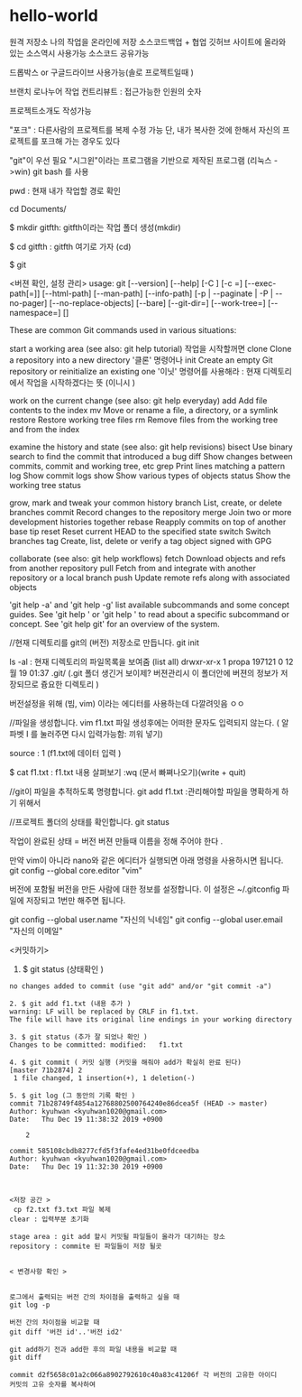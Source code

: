 # hello-world

원격 저장소 
나의 작업을 온라인에 저장 
소스코드백업 + 협업 
깃허브 사이트에 올라와 있는 소스역시 사용가능 
소스코드 공유가능 

드롭박스 or 구글드라이브 사용가능(솔로 프로젝트일때 )

브랜치 로나누어 작업
컨트리뷰트 : 접근가능한 인원의 숫자 

프로젝트소개도 작성가능 

"포크" : 다른사람의 프로젝트를 복제 수정 가능 단, 내가 복사한 것에 한해서 
자신의 프로젝트를 포크해 가는 경우도 있다

"git"이 우선 필요 
"시그윈"이라는 프로그램을 기반으로 제작된 프로그램 (리눅스 ->win)
git bash 를 사용 


pwd : 현재 내가 작업할 경로 확인

cd Documents/

$ mkdir gitfth: gitfth이라는 작업 폴더 생성(mkdir)

$ cd gitfth : gitfth 여기로 가자 (cd)

$ git

<버젼 확인, 설정 관리>
usage: git [--version] [--help] [-C <path>] [-c <name>=<value>]
           [--exec-path[=<path>]] [--html-path] [--man-path] [--info-path]
           [-p | --paginate | -P | --no-pager] [--no-replace-objects] [--bare]
           [--git-dir=<path>] [--work-tree=<path>] [--namespace=<name>]
           <command> [<args>]

These are common Git commands used in various situations:

start a working area (see also: git help tutorial) 작업을 시작할꺼면 
   clone     Clone a repository into a new directory '클론' 명령어나 
   init      Create an empty Git repository or reinitialize an existing one '이닛' 명령어를 사용해라
   : 현재 디렉토리에서 작업을 시작하겠다는 뜻 (이니시 )

work on the current change (see also: git help everyday)
   add       Add file contents to the index
   mv        Move or rename a file, a directory, or a symlink
   restore   Restore working tree files
   rm        Remove files from the working tree and from the index

examine the history and state (see also: git help revisions)
   bisect    Use binary search to find the commit that introduced a bug
   diff      Show changes between commits, commit and working tree, etc
   grep      Print lines matching a pattern
   log       Show commit logs
   show      Show various types of objects
   status    Show the working tree status

grow, mark and tweak your common history
   branch    List, create, or delete branches
   commit    Record changes to the repository
   merge     Join two or more development histories together
   rebase    Reapply commits on top of another base tip
   reset     Reset current HEAD to the specified state
   switch    Switch branches
   tag       Create, list, delete or verify a tag object signed with GPG

collaborate (see also: git help workflows)
   fetch     Download objects and refs from another repository
   pull      Fetch from and integrate with another repository or a local branch
   push      Update remote refs along with associated objects

'git help -a' and 'git help -g' list available subcommands and some
concept guides. See 'git help <command>' or 'git help <concept>'
to read about a specific subcommand or concept.
See 'git help git' for an overview of the system.

//현재 디렉토리를 git의 (버전) 저장소로 만듭니다. 
git init


ls -al : 현재 디렉토리의 파일목록을 보여줌 (list all)
drwxr-xr-x 1 propa 197121 0 12월 19 01:37 .git/ (.git 폴더 생긴거 보이제? 버젼관리시 이 폴더안에 버젼의 정보가 저장되므로 즁요한 디렉토리 )

버전설정을 위해 (빔, vim) 이라는 에디터를 사용하는데 다깔려잇음 ㅇㅇ 

//파일을 생성합니다. 
vim f1.txt
파일 생성후에는 어떠한 문자도 입력되지 않는다. ( 알파벳 I 를 눌러주면 다시 입력가능함: 끼워 넣기)

source : 1 (f1.txt에 데이터 입력 )

$  cat f1.txt : f1.txt 내용 살펴보기 
:wq (문서 빠쪄나오기)(write + quit)


//git이 파일을 추적하도록 명령합니다. 
git add f1.txt :관리해야할 파일을 명확하게 하기 위해서 

//프로젝트 폴더의 상태를 확인합니다. 
git status

작업이 완료된 상태  = 버전 
버젼 만들때 이름을 정해 주어야 한다 .

만약 vim이 아니라 nano와 같은 에디터가 실행되면 아래 명령을 사용하시면 됩니다.
git config --global core.editor "vim"  

버전에 포함될 버전을 만든 사람에 대한 정보를 설정합니다. 이 설정은 ~/.gitconfig 파일에 저장되고 1번만 해주면 됩니다.

git config --global user.name "자신의 닉네임"
git config --global user.email "자신의 이메일"

<커밋하기>
1. $ git status (상태확인 )
~~~ modified:   f1.txt
no changes added to commit (use "git add" and/or "git commit -a")

2. $ git add f1.txt (내용 추가 )
warning: LF will be replaced by CRLF in f1.txt.
The file will have its original line endings in your working directory

3. $ git status (추가 잘 되었나 확인 )
Changes to be committed: modified:   f1.txt

4. $ git commit ( 커밋 실행 (커밋을 해줘야 add가 확실히 완료 된다)
[master 71b2874] 2
 1 file changed, 1 insertion(+), 1 deletion(-)

5. $ git log (그 동안의 기록 확인 )
commit 71b28749f4854a12768802500764240e86dcea5f (HEAD -> master)
Author: kyuhwan <kyuhwan1020@gmail.com>
Date:   Thu Dec 19 11:38:32 2019 +0900

    2

commit 585108cbdb8277cfd5f3fafe4ed31be0fdceedba
Author: kyuhwan <kyuhwan1020@gmail.com>
Date:   Thu Dec 19 11:32:30 2019 +0900



<저장 공간 > 
 cp f2.txt f3.txt 파일 복제 
clear : 입력부분 초기화 

stage area : git add 할시 커밋될 파일들이 올라가 대기하는 장소  
repository : commite 된 파일들이 저장 될곳 


< 변경사항 확인 >


로그에서 출력되는 버전 간의 차이점을 출력하고 싶을 때 
git log -p 

버전 간의 차이점을 비교할 때
git diff '버전 id'..'버전 id2'

git add하기 전과 add한 후의 파일 내용을 비교할 때 
git diff

commit d2f5658c01a2c066a8902792610c40a83c41206f 각 버전의 고유한 아이디 
커밋의 고유 숫자를 복사하여 








